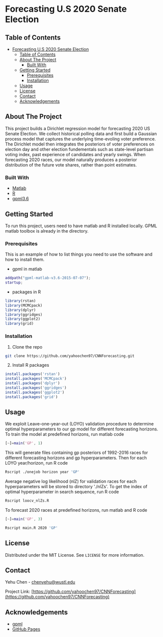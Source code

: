 # Forecasting U.S 2020 Senate Election


<!-- TABLE OF CONTENTS -->
## Table of Contents

- [Forecasting U.S 2020 Senate Election](#forecasting-us-2020-senate-election)
  - [Table of Contents](#table-of-contents)
  - [About The Project](#about-the-project)
    - [Built With](#built-with)
  - [Getting Started](#getting-started)
    - [Prerequisites](#prerequisites)
    - [Installation](#installation)
  - [Usage](#usage)
  - [License](#license)
  - [Contact](#contact)
  - [Acknowledgements](#acknowledgements)



<!-- ABOUT THE PROJECT -->
## About The Project

This project builds a Dirichlet regression model for forecasting 2020 US Senate Election. We collect historical polling data and first build a Gaussian process model that captures the underlying time-evoling voter preference. The Dirichlet model then integrates the posteriors of voter preferences on election day and other election fundementals such as state-level partisan voting index, past experience of candidates and yearly swings. When forecasting 2020 races, our model naturally produces a posterior distribution of the future vote shares, rather than point estimates.


### Built With
* [Matlab](https://www.mathworks.com/products/matlab.html)
* [R](https://www.r-project.org)
* [gpml3.6](http://gaussianprocess.org/gpml/code/matlab/release/oldcode.html)
  

<!-- GETTING STARTED -->
## Getting Started

To run this project, users need to have matlab and R installed locally. GPML matlab toolbox is already in the directory.

### Prerequisites

This is an example of how to list things you need to use the software and how to install them.
* gpml in matlab
```matlab
addpath("gpml-matlab-v3.6-2015-07-07");
startup;
```
* packages in R
```R
library(rstan)
library(MCMCpack)
library(dplyr)
library(ggridges)
library(ggplot2)
library(grid)
```

### Installation

1. Clone the repo
```sh
git clone https://github.com/yahoochen97/CNNForecasting.git
```
2. Install R packages
```R
install.packages('rstan')
install.packages('MCMCpack')
install.packages('dplyr')
install.packages('ggridges')
install.packages('ggplot2')
install.packages('grid')
```

<!-- USAGE EXAMPLES -->
## Usage

We exploit Leave-one-year-out (LOYO) validation procedure to determine optimal hyperparameters to our gp model for different forecasting horizons. To train the model at predefined horizons, run matlab code
```Matlab
[~]=main('GP', 1)
```

This will generate files containing gp posteriors of 1992-2016 races for different forecasting horizons and gp hyperparameters. Then for each LOYO year/horizon, run R code
```sh
Rscript ./onejob horizon year 'GP'
```

Average negative log likelihood (nlZ) for validation races for each hyperparameters will be stored to directory './nlZs'. To get the index of optimal hyperparameter in search sequence, run R code
```sh
Rscript loocv_nlZs.R
```

To forecast 2020 races at predefined horizons, run matlab and R code
```Matlab
[~]=main('GP', 3)
```

```sh
Rscript main.R 2020 'GP'
```

<!-- LICENSE -->
## License

Distributed under the MIT License. See `LICENSE` for more information.


<!-- CONTACT -->
## Contact

Yehu Chen - chenyehu@wustl.edu

Project Link: [https://github.com/yahoochen97/CNNForecasting](https://github.com/yahoochen97/CNNForecasting)


<!-- ACKNOWLEDGEMENTS -->
## Acknowledgements
* [gpml](http://www.gaussianprocess.org/gpml/code/matlab/doc/)
* [GitHub Pages](https://pages.github.com)

